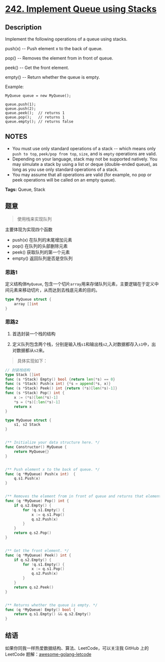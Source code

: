 # [242. Implement Queue using Stacks][title]

## Description

Implement the following operations of a queue using stacks.

push(x) -- Push element x to the back of queue.

pop() -- Removes the element from in front of queue.

peek() -- Get the front element.

empty() -- Return whether the queue is empty.

Example:

```
MyQueue queue = new MyQueue();

queue.push(1);
queue.push(2);
queue.peek();  // returns 1
queue.pop();   // returns 1
queue.empty(); // returns false
```

## NOTES
- You must use only standard operations of a stack -- which means only `push to top`, `peek/pop from top`, `size`, and is `empty` operations are valid.
- Depending on your language, stack may not be supported natively. You may simulate a stack by using a list or deque (double-ended queue), as long as you use only standard operations of a stack.
- You may assume that all operations are valid (for example, no pop or peek operations will be called on an empty queue).

**Tags:** Queue, Stack

## 题意
> 使用栈来实现队列

主要体现为实现四个函数
- push(x) 在队列的末尾增加元素
- pop() 在队列的头部删除元素
- peek() 获取队列的第一个元素
- empty() 返回队列是否是空队列

### 思路1
定义结构体`MyQueue`, 包含一个切片`array`用来存储队列元素，主要逻辑在于定义中间元素来移动切片，从而达到去栈底元素的目的。
```go
type MyQueue struct {
	array []int
}
```
### 思路2
1. 首选封装一个栈的结构

2. 定义队列包含两个栈，分别是输入栈`s1`和输出栈`s2`,入对数据都存入`s1`中，出对数据都从`s2`来。

> 具体实现如下：
```go
// 封装栈结构
type Stack []int
func (s *Stack) Empty() bool {return len(*s) == 0}
func (s *Stack) Push(x int) {*s = append(*s, x)}
func (s *Stack) Peek() int {return (*s)[len(*s)-1]}
func (s *Stack) Pop() int {
    x := (*s)[len(*s)-1]
    *s = (*s)[:len(*s)-1]
    return x
}

type MyQueue struct {
    s1, s2 Stack
}


/** Initialize your data structure here. */
func Constructor() MyQueue {
    return MyQueue{}
}


/** Push element x to the back of queue. */
func (q *MyQueue) Push(x int)  {
    q.s1.Push(x)
}


/** Removes the element from in front of queue and returns that element. */
func (q *MyQueue) Pop() int {
    if q.s2.Empty() {
        for !q.s1.Empty() {
            x := q.s1.Pop()
            q.s2.Push(x)
        }
    }
    return q.s2.Pop()
}


/** Get the front element. */
func (q *MyQueue) Peek() int {
    if q.s2.Empty() {
        for !q.s1.Empty() {
            x := q.s1.Pop()
            q.s2.Push(x)
        }
    }
    return q.s2.Peek()
}


/** Returns whether the queue is empty. */
func (q *MyQueue) Empty() bool {
    return q.s1.Empty() && q.s2.Empty()
}
```

## 结语

如果你同我一样热爱数据结构、算法、LeetCode，可以关注我 GitHub 上的 LeetCode 题解：[awesome-golang-letcode][me]

[title]: https://leetcode.com/problems/valid-anagram/description/
[me]: https://github.com/kylesliu/awesome-golang-leetcode
